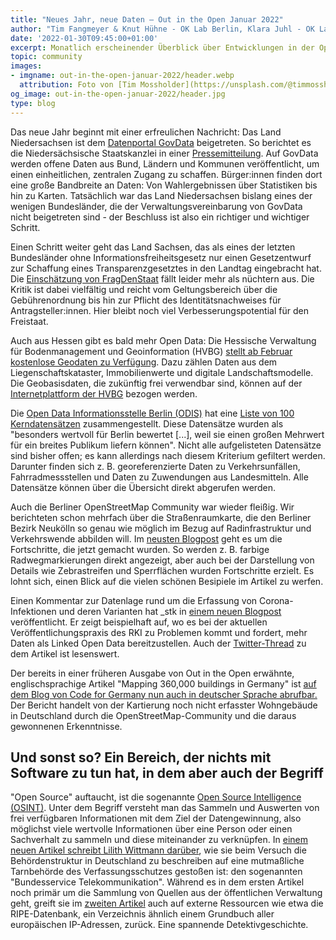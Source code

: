 ```yaml
---
title: "Neues Jahr, neue Daten – Out in the Open Januar 2022"
author: "Tim Fangmeyer & Knut Hühne - OK Lab Berlin, Klara Juhl - OK Lab Osnabrück"
date: '2022-01-30T09:45:00+01:00'
excerpt: Monatlich erscheinender Überblick über Entwicklungen in der Open Data und Civic Tech Szene
topic: community
images:
- imgname: out-in-the-open-januar-2022/header.webp
  attribution: Foto von [Tim Mossholder](https://unsplash.com/@timmossholder) auf [Unsplash](https://unsplash.com/photos/5kCKpKHvWt4)
og_image: out-in-the-open-januar-2022/header.jpg
type: blog
---
```

Das neue Jahr beginnt mit einer erfreulichen Nachricht: Das Land Niedersachsen ist dem [Datenportal
GovData](https://www.govdata.de/) beigetreten. So berichtet es die Niedersächsische Staatskanzlei in
einer
[Pressemitteilung](https://www.stk.niedersachsen.de/startseite/presseinformationen/niedersachsen-tritt-open-data-portal-govdata-bei-207190.html).
Auf GovData werden offene Daten aus Bund, Ländern und Kommunen veröffentlicht, um einen
einheitlichen, zentralen Zugang zu schaffen. Bürger:innen finden dort eine große Bandbreite an
Daten: Von Wahlergebnissen über Statistiken bis hin zu Karten. Tatsächlich war das Land
Niedersachsen bislang eines der wenigen Bundesländer, die der Verwaltungsvereinbarung von GovData
nicht beigetreten sind - der Beschluss ist also ein richtiger und wichtiger Schritt.

Einen Schritt weiter geht das Land Sachsen, das als eines der letzten Bundesländer ohne
Informationsfreiheitsgesetz nur einen Gesetzentwurf zur Schaffung eines Transparenzgesetztes in den
Landtag eingebracht hat. Die [Einschätzung von
FragDenStaat](https://fragdenstaat.de/blog/2022/01/19/sachsisches-transparenzgesetz/) fällt leider
mehr als nüchtern aus. Die Kritik ist dabei vielfältig und reicht vom Geltungsbereich über die
Gebührenordnung bis hin zur Pflicht des Identitätsnachweises für Antragsteller:innen. Hier bleibt
noch viel Verbesserungspotential für den Freistaat.

Auch aus Hessen gibt es bald mehr Open Data: Die Hessische Verwaltung für Bodenmanagement und
Geoinformation (HVBG) [stellt ab Februar kostenlose Geodaten zu
Verfügung](https://hvbg.hessen.de/open-data). Dazu zählen Daten aus dem Liegenschaftskataster,
Immobilienwerte und digitale Landschaftsmodelle. Die Geobasisdaten, die zukünftig frei verwendbar
sind, können auf der [Internetplattform der
HVBG](https://gds.hessen.de/INTERSHOP/web/WFS/HLBG-Geodaten-Site/de_DE/-/EUR/Default-Start) bezogen
werden.

Die [Open Data Informationsstelle Berlin (ODIS)](https://odis-berlin.de/) hat eine [Liste von 100
Kerndatensätzen](https://odis-berlin.de/projekte/kerndatensaetze/) zusammengestellt. Diese
Datensätze wurden als "besonders wertvoll für Berlin bewertet [...], weil sie einen großen Mehrwert
für ein breites Publikum liefern können". Nicht alle aufgelisteten Datensätze sind bisher offen; es
kann allerdings nach diesem Kriterium gefiltert werden. Darunter finden sich z. B. georeferenzierte
Daten zu Verkehrsunfällen, Fahrradmessstellen und Daten zu Zuwendungen aus Landesmitteln. Alle
Datensätze können über die Übersicht direkt abgerufen werden.

Auch die Berliner OpenStreetMap Community war wieder fleißig. Wir berichteten schon mehrfach über
die Straßenraumkarte, die den Berliner Bezirk Neukölln so genau wie möglich im Bezug auf
Radinfrastruktur und Verkehrswende abbilden will. Im [neusten
Blogpost](https://supaplexosm.github.io/strassenraumkarte-neukoelln/posts/2021-12-31-micromap-update)
geht es um die Fortschritte, die jetzt gemacht wurden. So werden z. B. farbige Radwegmarkierungen
direkt angezeigt, aber auch bei der Darstellung von Details wie Zebrastreifen und Sperrflächen
wurden Fortschritte erzielt. Es lohnt sich, einen Blick auf die vielen schönen Besipiele im Artikel
zu werfen.

Einen Kommentar zur Datenlage rund um die Erfassung von Corona-Infektionen und deren Varianten hat
\_stk in [einem neuen
Blogpost](https://stefan.bloggt.es/2022/01/open-data-wie-es-zu-covid-haette-sein-koennen/)
veröffentlicht. Er zeigt beispielhaft auf, wo es bei der aktuellen Veröffentlichungspraxis des RKI
zu Problemen kommt und fordert, mehr Daten als Linked Open Data bereitzustellen. Auch der
[Twitter-Thread](https://twitter.com/_stk/status/1487414188922261504?s=21) zu dem Artikel ist
lesenswert.

Der bereits in einer früheren Ausgabe von Out in the Open erwähnte, englischsprachige Artikel
"Mapping 360,000 buildings in Germany" ist [auf dem Blog von Code for Germany nun auch in deutscher
Sprache abrufbar.](https://codefor.de/blog/digitales-ehrenamt-in-der-flaeche/) Der Bericht handelt
von der Kartierung noch nicht erfasster Wohngebäude in Deutschland durch die OpenStreetMap-Community
und die daraus gewonnenen Erkenntnisse.

## Und sonst so?  Ein Bereich, der nichts mit Software zu tun hat, in dem aber auch der Begriff
"Open Source" auftaucht, ist die sogenannte [Open Source Intelligence
(OSINT)](https://de.wikipedia.org/wiki/Open_Source_Intelligence). Unter dem Begriff versteht man das
Sammeln und Auswerten von frei verfügbaren Informationen mit dem Ziel der Datengewinnung, also
möglichst viele wertvolle Informationen über eine Person oder einen Sachverhalt zu sammeln und diese
miteinander zu verknüpfen. In [einem neuen Artikel schreibt Lilith Wittmann
darüber](https://lilithwittmann.medium.com/bundesservice-telekommunikation-wie-ich-versehentlich-eine-tarnbehörde-in-der-bundesverwaltung-a8823f308536),
wie sie beim Versuch die Behördenstruktur in Deutschland zu beschreiben auf eine mutmaßliche
Tarnbehörde des Verfassungsschutzes gestoßen ist: den sogenannten "Bundesservice Telekommunikation".
Während es in dem ersten Artikel noch primär um die Sammlung von Quellen aus der öffentlichen
Verwaltung geht, greift sie im [zweiten
Artikel](https://lilithwittmann.medium.com/bundesservice-telekommunikation-enttarnt-dieser-geheimdienst-steckt-dahinter-cd2e2753d7ca)
auch auf externe Ressourcen wie etwa die RIPE-Datenbank, ein Verzeichnis ähnlich einem Grundbuch
aller europäischen IP-Adressen, zurück. Eine spannende Detektivgeschichte.
